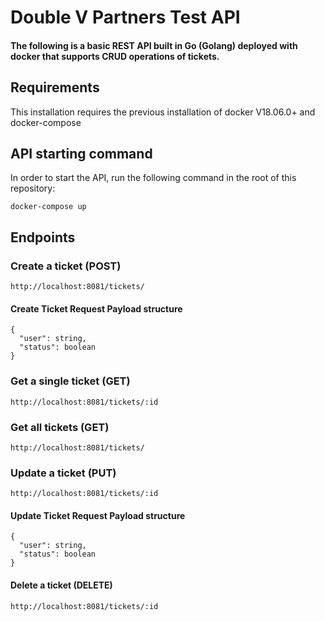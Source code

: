 # Double V Partners Test API
#### The following is a basic REST API built in Go (Golang) deployed with docker that supports CRUD operations of tickets.

## Requirements
This installation requires the previous installation of docker V18.06.0+ and docker-compose 

## API starting command
In order to start the API, run the following command in the root of this repository:
``` console
docker-compose up
```
## Endpoints

### Create a ticket (POST)
``` 
http://localhost:8081/tickets/
```
#### Create Ticket Request Payload structure
```
{
  "user": string, 
  "status": boolean
}
``` 
### Get a single ticket (GET)
``` 
http://localhost:8081/tickets/:id
```
### Get all tickets (GET)
``` 
http://localhost:8081/tickets/
```
### Update a ticket (PUT)
``` 
http://localhost:8081/tickets/:id
```
#### Update Ticket Request Payload structure
```
{
  "user": string, 
  "status": boolean
}
``` 
#### Delete a ticket (DELETE)
``` 
http://localhost:8081/tickets/:id
```

